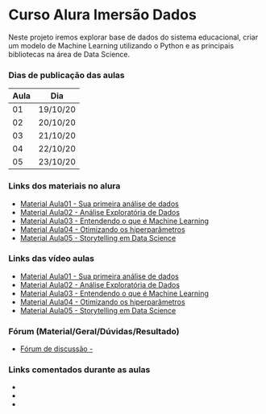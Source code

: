 # Curso Alura Imersão Dados

Neste projeto iremos explorar base de dados do sistema educacional, criar um modelo de Machine Learning utilizando o Python e as principais bibliotecas na área de Data Science.

### Dias de publicação das aulas
Aula|Dia
----|----
01|19/10/20
02|20/10/20
03|21/10/20
04|22/10/20
05|23/10/20

### Links dos materiais no alura
- [Material Aula01 - Sua primeira análise de dados](#)
- [Material Aula02 - Análise Exploratória de Dados](#)
- [Material Aula03 - Entendendo o que é Machine Learning](#)
- [Material Aula04 - Otimizando os hiperparâmetros](#)
- [Material Aula05 - Storytelling em Data Science](#)

### Links das vídeo aulas
- [Material Aula01 - Sua primeira análise de dados](#)
- [Material Aula02 - Análise Exploratória de Dados](#)
- [Material Aula03 - Entendendo o que é Machine Learning](#)
- [Material Aula04 - Otimizando os hiperparâmetros](#)
- [Material Aula05 - Storytelling em Data Science](#)

### Fórum (Material/Geral/Dúvidas/Resultado)
- [Fórum de discussão - ]()

### Links comentados durante as aulas
- []()
- []()
- []()

